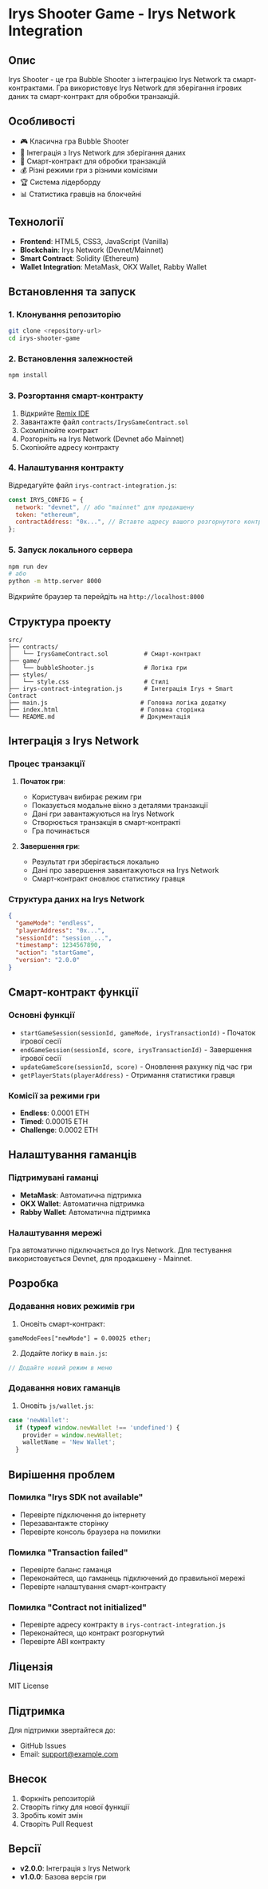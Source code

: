 # Irys Shooter Game - Irys Network Integration

## Опис

Irys Shooter - це гра Bubble Shooter з інтеграцією Irys Network та смарт-контрактами. Гра використовує Irys Network для зберігання ігрових даних та смарт-контракт для обробки транзакцій.

## Особливості

- 🎮 Класична гра Bubble Shooter
- 🔗 Інтеграція з Irys Network для зберігання даних
- 📜 Смарт-контракт для обробки транзакцій
- 💰 Різні режими гри з різними комісіями
- 🏆 Система лідерборду
- 📊 Статистика гравців на блокчейні

## Технології

- **Frontend**: HTML5, CSS3, JavaScript (Vanilla)
- **Blockchain**: Irys Network (Devnet/Mainnet)
- **Smart Contract**: Solidity (Ethereum)
- **Wallet Integration**: MetaMask, OKX Wallet, Rabby Wallet

## Встановлення та запуск

### 1. Клонування репозиторію

```bash
git clone <repository-url>
cd irys-shooter-game
```

### 2. Встановлення залежностей

```bash
npm install
```

### 3. Розгортання смарт-контракту

1. Відкрийте [Remix IDE](https://remix.ethereum.org/)
2. Завантажте файл `contracts/IrysGameContract.sol`
3. Скомпілюйте контракт
4. Розгорніть на Irys Network (Devnet або Mainnet)
5. Скопіюйте адресу контракту

### 4. Налаштування контракту

Відредагуйте файл `irys-contract-integration.js`:

```javascript
const IRYS_CONFIG = {
  network: "devnet", // або "mainnet" для продакшену
  token: "ethereum",
  contractAddress: "0x...", // Вставте адресу вашого розгорнутого контракту
};
```

### 5. Запуск локального сервера

```bash
npm run dev
# або
python -m http.server 8000
```

Відкрийте браузер та перейдіть на `http://localhost:8000`

## Структура проекту

```
src/
├── contracts/
│   └── IrysGameContract.sol          # Смарт-контракт
├── game/
│   └── bubbleShooter.js              # Логіка гри
├── styles/
│   └── style.css                     # Стилі
├── irys-contract-integration.js      # Інтеграція Irys + Smart Contract
├── main.js                          # Головна логіка додатку
├── index.html                       # Головна сторінка
└── README.md                        # Документація
```

## Інтеграція з Irys Network

### Процес транзакції

1. **Початок гри**:
   - Користувач вибирає режим гри
   - Показується модальне вікно з деталями транзакції
   - Дані гри завантажуються на Irys Network
   - Створюється транзакція в смарт-контракті
   - Гра починається

2. **Завершення гри**:
   - Результат гри зберігається локально
   - Дані про завершення завантажуються на Irys Network
   - Смарт-контракт оновлює статистику гравця

### Структура даних на Irys Network

```json
{
  "gameMode": "endless",
  "playerAddress": "0x...",
  "sessionId": "session_...",
  "timestamp": 1234567890,
  "action": "startGame",
  "version": "2.0.0"
}
```

## Смарт-контракт функції

### Основні функції

- `startGameSession(sessionId, gameMode, irysTransactionId)` - Початок ігрової сесії
- `endGameSession(sessionId, score, irysTransactionId)` - Завершення ігрової сесії
- `updateGameScore(sessionId, score)` - Оновлення рахунку під час гри
- `getPlayerStats(playerAddress)` - Отримання статистики гравця

### Комісії за режими гри

- **Endless**: 0.0001 ETH
- **Timed**: 0.00015 ETH  
- **Challenge**: 0.0002 ETH

## Налаштування гаманців

### Підтримувані гаманці

- **MetaMask**: Автоматична підтримка
- **OKX Wallet**: Автоматична підтримка
- **Rabby Wallet**: Автоматична підтримка

### Налаштування мережі

Гра автоматично підключається до Irys Network. Для тестування використовується Devnet, для продакшену - Mainnet.

## Розробка

### Додавання нових режимів гри

1. Оновіть смарт-контракт:
```solidity
gameModeFees["newMode"] = 0.00025 ether;
```

2. Додайте логіку в `main.js`:
```javascript
// Додайте новий режим в меню
```

### Додавання нових гаманців

1. Оновіть `js/wallet.js`:
```javascript
case 'newWallet':
  if (typeof window.newWallet !== 'undefined') {
    provider = window.newWallet;
    walletName = 'New Wallet';
  }
```

## Вирішення проблем

### Помилка "Irys SDK not available"

- Перевірте підключення до інтернету
- Перезавантажте сторінку
- Перевірте консоль браузера на помилки

### Помилка "Transaction failed"

- Перевірте баланс гаманця
- Переконайтеся, що гаманець підключений до правильної мережі
- Перевірте налаштування смарт-контракту

### Помилка "Contract not initialized"

- Перевірте адресу контракту в `irys-contract-integration.js`
- Переконайтеся, що контракт розгорнутий
- Перевірте ABI контракту

## Ліцензія

MIT License

## Підтримка

Для підтримки звертайтеся до:
- GitHub Issues
- Email: support@example.com

## Внесок

1. Форкніть репозиторій
2. Створіть гілку для нової функції
3. Зробіть коміт змін
4. Створіть Pull Request

## Версії

- **v2.0.0**: Інтеграція з Irys Network
- **v1.0.0**: Базова версія гри 